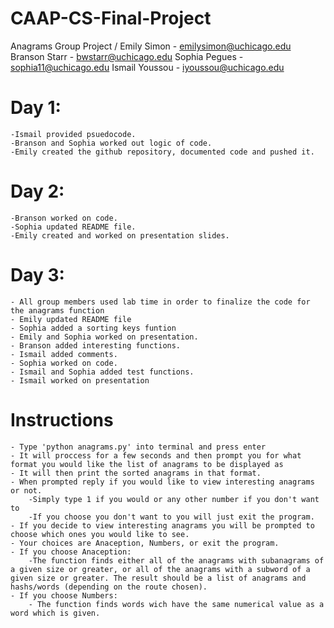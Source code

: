 # CAAP-CS-Final-Project
Anagrams Group Project / Emily Simon - emilysimon@uchicago.edu
Branson Starr - bwstarr@uchicago.edu
Sophia Pegues - sophia11@uchicago.edu
Ismail Youssou - iyoussou@uchicago.edu

# Day 1:
    -Ismail provided psuedocode.
    -Branson and Sophia worked out logic of code.
    -Emily created the github repository, documented code and pushed it.
# Day 2:
    -Branson worked on code.
    -Sophia updated README file.
    -Emily created and worked on presentation slides.
# Day 3:
    - All group members used lab time in order to finalize the code for the anagrams function 
    - Emily updated README file
    - Sophia added a sorting keys funtion
    - Emily and Sophia worked on presentation.
    - Branson added interesting functions.
    - Ismail added comments.
    - Sophia worked on code.
    - Ismail and Sophia added test functions.
    - Ismail worked on presentation

# Instructions
    - Type 'python anagrams.py' into terminal and press enter
    - It will proccess for a few seconds and then prompt you for what format you would like the list of anagrams to be displayed as
    - It will then print the sorted anagrams in that format.
    - When prompted reply if you would like to view interesting anagrams or not.
        -Simply type 1 if you would or any other number if you don't want to
        -If you choose you don't want to you will just exit the program.
    - If you decide to view interesting anagrams you will be prompted to choose which ones you would like to see.
    - Your choices are Anaception, Numbers, or exit the program.
    - If you choose Anaception:
        -The function finds either all of the anagrams with subanagrams of a given size or greater, or all of the anagrams with a subword of a given size or greater. The result should be a list of anagrams and hashs/words (depending on the route chosen).
    - If you choose Numbers:
        - The function finds words wich have the same numerical value as a word which is given.
     

